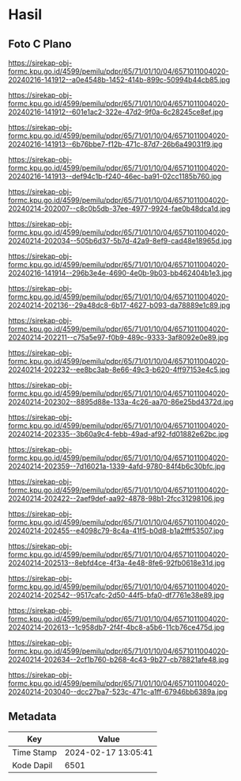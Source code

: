 # Hasil

## Foto C Plano

https://sirekap-obj-formc.kpu.go.id/4599/pemilu/pdpr/65/71/01/10/04/6571011004020-20240216-141912--a0e4548b-1452-414b-899c-50994b44cb85.jpg

https://sirekap-obj-formc.kpu.go.id/4599/pemilu/pdpr/65/71/01/10/04/6571011004020-20240216-141912--601e1ac2-322e-47d2-9f0a-6c28245ce8ef.jpg

https://sirekap-obj-formc.kpu.go.id/4599/pemilu/pdpr/65/71/01/10/04/6571011004020-20240216-141913--6b76bbe7-f12b-471c-87d7-26b6a49031f9.jpg

https://sirekap-obj-formc.kpu.go.id/4599/pemilu/pdpr/65/71/01/10/04/6571011004020-20240216-141913--def94c1b-f240-46ec-ba91-02cc1185b760.jpg

https://sirekap-obj-formc.kpu.go.id/4599/pemilu/pdpr/65/71/01/10/04/6571011004020-20240214-202007--c8c0b5db-37ee-4977-9924-fae0b48dca1d.jpg

https://sirekap-obj-formc.kpu.go.id/4599/pemilu/pdpr/65/71/01/10/04/6571011004020-20240214-202034--505b6d37-5b7d-42a9-8ef9-cad48e18965d.jpg

https://sirekap-obj-formc.kpu.go.id/4599/pemilu/pdpr/65/71/01/10/04/6571011004020-20240216-141914--296b3e4e-4690-4e0b-9b03-bb462404b1e3.jpg

https://sirekap-obj-formc.kpu.go.id/4599/pemilu/pdpr/65/71/01/10/04/6571011004020-20240214-202136--29a48dc8-6b17-4627-b093-da78889e1c89.jpg

https://sirekap-obj-formc.kpu.go.id/4599/pemilu/pdpr/65/71/01/10/04/6571011004020-20240214-202211--c75a5e97-f0b9-489c-9333-3af8092e0e89.jpg

https://sirekap-obj-formc.kpu.go.id/4599/pemilu/pdpr/65/71/01/10/04/6571011004020-20240214-202232--ee8bc3ab-8e66-49c3-b620-4ff97153e4c5.jpg

https://sirekap-obj-formc.kpu.go.id/4599/pemilu/pdpr/65/71/01/10/04/6571011004020-20240214-202302--8895d88e-133a-4c26-aa70-86e25bd4372d.jpg

https://sirekap-obj-formc.kpu.go.id/4599/pemilu/pdpr/65/71/01/10/04/6571011004020-20240214-202335--3b60a9c4-febb-49ad-af92-fd01882e62bc.jpg

https://sirekap-obj-formc.kpu.go.id/4599/pemilu/pdpr/65/71/01/10/04/6571011004020-20240214-202359--7d16021a-1339-4afd-9780-84f4b6c30bfc.jpg

https://sirekap-obj-formc.kpu.go.id/4599/pemilu/pdpr/65/71/01/10/04/6571011004020-20240214-202422--2aef9def-aa92-4878-98b1-2fcc31298106.jpg

https://sirekap-obj-formc.kpu.go.id/4599/pemilu/pdpr/65/71/01/10/04/6571011004020-20240214-202455--e4098c79-8c4a-41f5-b0d8-b1a2fff53507.jpg

https://sirekap-obj-formc.kpu.go.id/4599/pemilu/pdpr/65/71/01/10/04/6571011004020-20240214-202513--8ebfd4ce-4f3a-4e48-8fe6-92fb0618e31d.jpg

https://sirekap-obj-formc.kpu.go.id/4599/pemilu/pdpr/65/71/01/10/04/6571011004020-20240214-202542--9517cafc-2d50-44f5-bfa0-df7761e38e89.jpg

https://sirekap-obj-formc.kpu.go.id/4599/pemilu/pdpr/65/71/01/10/04/6571011004020-20240214-202613--1c958db7-2f4f-4bc8-a5b6-11cb76ce475d.jpg

https://sirekap-obj-formc.kpu.go.id/4599/pemilu/pdpr/65/71/01/10/04/6571011004020-20240214-202634--2cf1b760-b268-4c43-9b27-cb78821afe48.jpg

https://sirekap-obj-formc.kpu.go.id/4599/pemilu/pdpr/65/71/01/10/04/6571011004020-20240214-203040--dcc27ba7-523c-471c-a1ff-67946bb6389a.jpg


## Metadata

| Key        | Value               |
| ---------- | ------------------- |
| Time Stamp | 2024-02-17 13:05:41 |
| Kode Dapil | 6501                |



